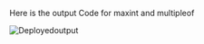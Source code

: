 Here is the output Code for maxint and multipleof

![Deployedoutput](https://github.com/MemZhr/BCTraining/assets/72718294/eb02ae06-79ed-4578-b9b6-e8b09dbfbc4e)
